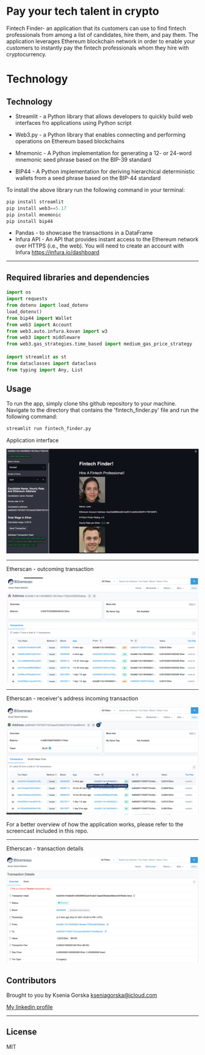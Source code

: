 # Pay your tech talent in crypto
Fintech Finder-  an application that its customers can use to find fintech professionals from among a list of candidates, hire them, and pay them. The application leverages Ethereum blockchain network in order to enable your customers to instantly pay the fintech professionals whom they hire with cryptocurrency.

# Technology
## Technology
* Streamlit - a Python library that allows developers to quickly build web interfaces fro applications using Python script

* Web3.py - a Python library that enables connecting and performing operations on Ethereum based blockchains

* Mnemonic - A Python implementation for generating a 12- or 24-word mnemonic seed phrase based on the BIP-39 standard

* BIP44 - A Python implementation for deriving hierarchical deterministic wallets from a seed phrase based on the BIP-44 standard

To install the above library run the following command in your terminal:
``` python
pip install streamlit 
pip install web3==5.17
pip install mnemonic
pip install bip44
```

* Pandas - to showcase the transactions in a DataFrame
* Infura API - An API that provides instant access to the Ethereum network over HTTPS (i.e., the web). You will need to create an account with Infura https://infura.io/dashboard
---

## Required libraries and dependencies 

``` python
import os
import requests
from dotenv import load_dotenv
load_dotenv()
from bip44 import Wallet
from web3 import Account
from web3.auto.infura.kovan import w3
from web3 import middleware
from web3.gas_strategies.time_based import medium_gas_price_strategy

import streamlit as st
from dataclasses import dataclass
from typing import Any, List
```

## Usage 
To run the app, simply clone tihs github repository to your machine. Navigate to the directory that contains the 'fintech_finder.py' file and run the following command:

```python
streamlit run fintech_finder.py
```

Application interface

![image1](Images/interface.png)

---

Etherscan - outcoming transaction

![image2](Images/etherscan_me.png)

---

Etherscan - receiver's address incoming transaction

![image3](Images/etherscan_receiver.png)

For a better overview of how the application works, please refer to the screencast included in this repo.

---

Etherscan -  transaction details

![image4](Images/etherscan_transaction.png)

## Contributors
Brought to you by Ksenia Gorska
  kseniagorska@icloud.com 

[My linkedin profile](https://www.linkedin.com/in/ksenia-gorska/)

---

## License

MIT